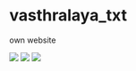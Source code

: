 # vasthralaya_txt
own website

<img  src="<?php echo base_url(); ?>/application/assets/localhost_vasthralaya_txt_ - Google Chrome 12-07-2021 12_24_50.png">
<img  src="<?php echo base_url(); ?>/application/assets/localhost_vasthralaya_txt_ - Google Chrome 12-07-2021 12_24_56.png">
<img  src="<?php echo base_url(); ?>/application/assets/localhost_vasthralaya_txt_ - Google Chrome 12-07-2021 12_25_02.png">

